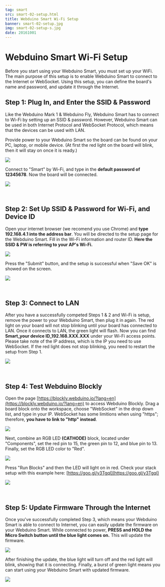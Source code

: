 ```yaml
---
tag: smart
src: smart-02-setup.html
title: Webduino Smart Wi-Fi Setup
banner: smart-02-setup.jpg
img: smart-02-setup-s.jpg
date: 20161001
---
```


<!-- @@master  = ../../_layout.html-->

<!-- @@block  =  meta-->

<title>Webduino Smart Wi-Fi Setup :::: Webduino = Web × Arduino</title>

<meta name="description" content="Before you start using your Webduino Smart, you must set up your WiFi. The main purpose of this setup is to enable Webduino Smart to connect to the Internet or WebSocket. Using this setup, you can define the board's name and password, and update it through the Internet.">

<meta itemprop="description" content="Before you start using your Webduino Smart, you must set up your WiFi. The main purpose of this setup is to enable Webduino Smart to connect to the Internet or WebSocket. Using this setup, you can define the board's name and password, and update it through the Internet.">

<meta property="og:description" content="Before you start using your Webduino Smart, you must set up your WiFi. The main purpose of this setup is to enable Webduino Smart to connect to the Internet or WebSocket. Using this setup, you can define the board's name and password, and update it through the Internet.">

<meta property="og:title" content="Webduino Smart Wi-Fi Setup" >

<meta property="og:url" content="https://webduino.io/tutorials/smart-02-setup.html">

<meta property="og:image" content="https://webduino.io/img/tutorials/smart-02-setup-s.jpg">

<meta itemprop="image" content="https://webduino.io/img/tutorials/smart-02-setup-s.jpg">

<include src="../_include-tutorials.html"></include>

<!-- @@close-->

<!-- @@block  =  preAndNext-->

<include src="../_include-tutorials-content.html"></include>

<!-- @@close-->



<!-- @@block  =  tutorials-->
# Webduino Smart Wi-Fi Setup

Before you start using your Webduino Smart, you must set up your WiFi. The main purpose of this setup is to enable Webduino Smart to connect to the Internet or WebSocket. Using this setup, you can define the board's name and password, and update it through the Internet.

## Step 1: Plug In, and Enter the SSID & Password

Like the Webduino Mark 1 & Webduino Fly, Webduino Smart has to connect to Wi-Fi by setting up an SSID & password. However, Webduino Smart can be used in both Internet Protocol and WebSocket Protocol, which means that the devices can be used with LAN.

Provide power to your Webduino Smart so the board can be found on your PC, laptop, or mobile device. (At first the red light on the board will blink, then it will stay on once it is ready.)

![](../../img/tutorials/en/smart-02-02.jpg)

Connect to "Smart" by Wi-Fi, and type in the **default password of 12345678**. Now the board will be connected. 

![](../../img/tutorials/en/smart-02-03.jpg)

<br/>

## Step 2: Set Up SSID & Password for Wi-Fi, and Device ID

Open your internet browser (we recomend you use Chrome) and **type 192.168.4.1 into the address bar**. You will be directed to the setup page for the Webduino Smart. Fill in the Wi-Fi information and router ID. **Here the SSID & PW is referring to your AP's Wi-Fi.**

![](../../img/tutorials/en/smart-02-04.jpg)

Press the "Submit" button, and the setup is successful when "Save OK" is showed on the screen.

![](../../img/tutorials/smart-02-05.jpg)

<br/>

## Step 3: Connect to LAN

After you have a successfully competed Steps 1 & 2 and Wi-Fi is setup, remove the power to your Webduino Smart, then plug it in again. The red light on your board will not stop blinking until your board has connected to LAN. Once it connects to LAN, the green light will flash. Now you can find **Smart_your device ID_192.168.XXX.XXX** under your Wi-Fi access points. Please take note of the IP address, which is the IP you need to use WebSocket. If the red light does not stop blinking, you need to restart the setup from Step 1.

![](../../img/tutorials/en/smart-02-06.jpg)

<br/>

## Step 4: Test Webduino Blockly

Open the page [https://blockly.webduino.io/?lang=en](https://blockly.webduino.io/?lang=en) to access Webduino Blockly. Drag a board block onto the workspace, choose "WebSocket" in the drop down list, and type in your IP. WebSocket has some limitions when using "https"; therefore, **you have to link to "http" instead**. 

![](../../img/tutorials/en/smart-02-07.jpg)

Next, combine an RGB LED **(CATHODE)** block, located under "Components", set the red pin to 15, the green pin to 12, and blue pin to 13. Finally, set the RGB LED color to "Red".

![](../../img/tutorials/en/smart-02-08.jpg)

Press "Run Blocks" and then the LED will light on in red. 
Check your stack setup with this example here: [https://goo.gl/y3TgqI](https://goo.gl/y3TgqI)

![](../../img/tutorials/smart-02-09.gif)

<br/>

## Step 5: Update Firmware Through the Internet

Once you've successfully completed Step 3, which means your Webduino Smart is able to connect to Internet, you can easily update the firmware on your Webduino Smart. While connected to power, **PRESS and HOLD the Micro Switch button until the blue light comes on.** This will update the firmware.

![](../../img/tutorials/en/smart-02-10.jpg)

After finishing the update, the blue light will turn off and the red light will blink, showing that it is connecting. Finally, a burst of green light means you can start using your Webduino Smart with updated firmware.

![](../../img/tutorials/smart-02-11.jpg)




<!-- @@close-->
